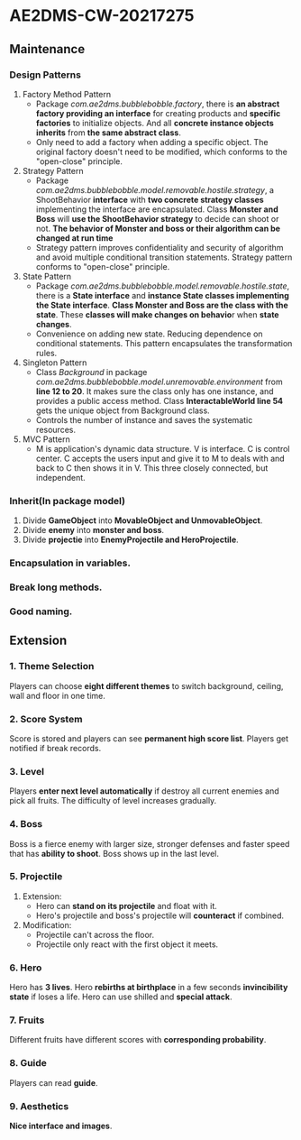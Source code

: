 # AE2DMS-CW-20217275
## Maintenance
### Design Patterns
1. Factory Method Pattern
    - Package *com.ae2dms.bubblebobble.factory*, there is **an abstract factory providing an interface** for creating products and **specific factories** to initialize objects. And all **concrete instance objects inherits** from **the same abstract class**.<br>
    - Only need to add a factory when adding a specific object. The original factory doesn't need to be modified, which conforms to the "open-close" principle.
2. Strategy Pattern
    - Package *com.ae2dms.bubblebobble.model.removable.hostile.strategy*, a ShootBehavior **interface** with **two concrete strategy classes** implementing the interface are encapsulated. Class **Monster and Boss** will **use the ShootBehavior strategy** to decide can shoot or not. **The behavior of Monster and boss or their algorithm can be changed at run time**
    - Strategy pattern improves confidentiality and security of algorithm and avoid multiple conditional transition statements. Strategy pattern conforms to "open-close" principle.
3. State Pattern
    - Package *com.ae2dms.bubblebobble.model.removable.hostile.state*, there is a **State interface** and **instance State classes implementing the State interface**. **Class Monster and Boss are the class with the state**. These **classes will make changes on behavio**r when **state changes**.
    - Convenience on adding new state. Reducing dependence on conditional statements. This pattern encapsulates the transformation rules.
4. Singleton Pattern
    - Class *Background* in package *com.ae2dms.bubblebobble.model.unremovable.environment* from **line 12 to 20**. It makes sure the class only has one instance, and provides a public access method. Class **InteractableWorld line 54** gets the unique object from Background class.
    - Controls the number of instance and saves the systematic resources.
5. MVC Pattern
    - M is application's dynamic data structure. V is interface. C is control center. C accepts the users input and give it to M to deals with and back to C then shows it in V.  This three closely connected, but independent.
### Inherit(In package model)
1. Divide **GameObject** into **MovableObject and UnmovableObject**.
2. Divide **enemy** into **monster and boss**.
3. Divide **projectie** into **EnemyProjectile and HeroProjectile**.

### Encapsulation in variables.
### Break long methods.
### Good naming.

## Extension
### 1. Theme Selection
Players can choose **eight different themes** to switch background, ceiling, wall and floor in one time.
### 2. Score System
Score is stored and players can see **permanent high score list**. Players get notified if break records.
### 3. Level
Players **enter next level automatically** if destroy all current enemies and pick all fruits. The difficulty of level increases gradually.
### 4. Boss
Boss is a fierce enemy with larger size, stronger defenses and faster speed that has **ability to shoot**. Boss shows up in the last level.
### 5. Projectile
1. Extension:
    - Hero can **stand on its projectile** and float with it.
    - Hero's projectile and boss's projectile will **counteract** if combined.
2. Modification:
    - Projectile can't across the floor.
    - Projectile only react with the first object it meets.
### 6. Hero
Hero has **3 lives**. Hero **rebirths at birthplace** in a few seconds **invincibility state** if loses a life. Hero can use shilled and **special attack**.
### 7. Fruits
Different fruits have different scores with **corresponding probability**.
### 8. Guide
Players can read **guide**.
### 9. Aesthetics
**Nice interface and images**.
